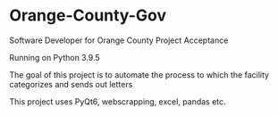 # Orange-County-Gov
Software Developer for Orange County Project Acceptance

Running on Python 3.9.5

The goal of this project is to automate the process to which the facility categorizes and sends out letters 

This project uses PyQt6, webscrapping, excel, pandas etc.
